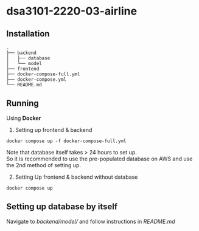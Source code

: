 # dsa3101-2220-03-airline

## Installation
```
.
├── backend
│   ├── database 
│   └── model      
├── frontend
├── docker-compose-full.yml
├── docker-compose.yml
└── README.md
```

## Running
Using **Docker** <br>
1. Setting up frontend & backend
```
docker compose up -f docker-compose-full.yml
```
Note that database itself takes > 24 hours to set up. <br>
So it is recommended to use the pre-populated database on AWS and use the 2nd method of setting up.

2. Setting Up frontend & backend without database
```
docker compose up
```

## Setting up database by itself
Navigate to *backend/model/* and follow instructions in *README.md*
